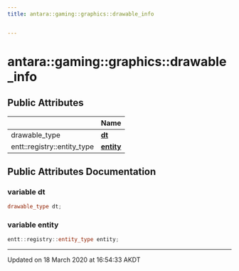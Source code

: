 ```yaml
---
title: antara::gaming::graphics::drawable_info


---
```


# antara::gaming::graphics::drawable_info

















## Public Attributes

|                | Name           |
| -------------- | -------------- |
| drawable_type | **[dt](Classes/structantara_1_1gaming_1_1graphics_1_1drawable__info.md#variable-dt)**  |
| entt::registry::entity_type | **[entity](Classes/structantara_1_1gaming_1_1graphics_1_1drawable__info.md#variable-entity)**  |












## Public Attributes Documentation

### variable dt

```cpp
drawable_type dt;
```




























### variable entity

```cpp
entt::registry::entity_type entity;
```
































-------------------------------

Updated on 18 March 2020 at 16:54:33 AKDT